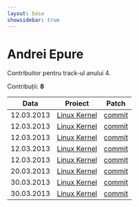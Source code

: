 ```yaml
---
layout: base
showsidebar: true
---
```


# Andrei Epure

Contribuitor pentru track-ul anului 4.

Contribuții: **8**

|Data |Proiect | Patch |
|-----|--------|-------|
|12.03.2013|[Linux Kernel][kernel]|[commit](http://marc.info/?l=linux-kernel&m=136291932528047&w=2)|
|12.03.2013|[Linux Kernel][kernel]|[commit](http://marc.info/?l=linux-kernel&m=136292105128391&w=2)|
|12.03.2013|[Linux Kernel][kernel]|[commit](http://marc.info/?l=linux-wireless&m=136292178428531&w=2)|
|12.03.2013|[Linux Kernel][kernel]|[commit](http://marc.info/?l=linux-acpi&m=136299009111731&w=2)|
|12.03.2013|[Linux Kernel][kernel]|[commit](http://marc.info/?l=linux-kernel&m=136299624313682&w=2)|
|20.03.2013|[Linux Kernel][kernel]|[commit](http://git.kernel.org/cgit/linux/kernel/git/tip/tip.git/commit/?id=1bf08230f745e48fea9c18ee34a73581631fe7c9)|
|30.03.2013|[Linux Kernel][kernel]|[commit](https://lkml.org/lkml/2013/3/27/616)|
|30.03.2013|[Linux Kernel][kernel]|[commit](https://lkml.org/lkml/2013/3/27/660)|

[kernel]: http://www.kernel.org "Linux kernel"
